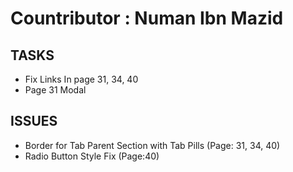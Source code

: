 # Countributor : Numan Ibn Mazid

## TASKS

* Fix Links In page 31, 34, 40
* Page 31 Modal

## ISSUES

* Border for Tab Parent Section with Tab Pills (Page: 31, 34, 40)
* Radio Button Style Fix (Page:40)
